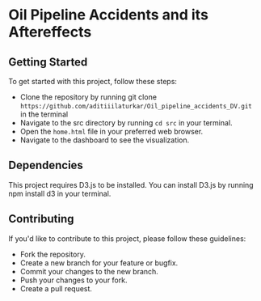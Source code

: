  # Oil Pipeline Accidents and its Aftereffects

## Getting Started


To get started with this project, follow these steps:

- Clone the repository by running git clone  ```https://github.com/aditiiilaturkar/Oil_pipeline_accidents_DV.git ``` in the terminal 
- Navigate to the src directory by running ```cd src``` in your terminal.
- Open the ```home.html``` file in your preferred web browser.
- Navigate to the dashboard to see the visualization.

## Dependencies
This project requires D3.js to be installed. You can install D3.js by running npm install d3 in your terminal.

## Contributing

If you'd like to contribute to this project, please follow these guidelines:

- Fork the repository.
- Create a new branch for your feature or bugfix.
- Commit your changes to the new branch.
- Push your changes to your fork.
- Create a pull request.
